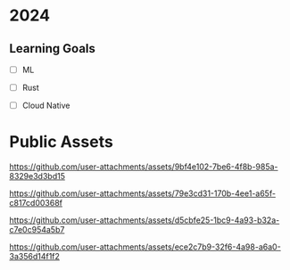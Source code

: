 # 2024

## Learning Goals
- [ ] ML
- [ ] Rust
- [ ] Cloud Native


# Public Assets

https://github.com/user-attachments/assets/9bf4e102-7be6-4f8b-985a-8329e3d3bd15



https://github.com/user-attachments/assets/79e3cd31-170b-4ee1-a65f-c817cd00368f



https://github.com/user-attachments/assets/d5cbfe25-1bc9-4a93-b32a-c7e0c954a5b7



https://github.com/user-attachments/assets/ece2c7b9-32f6-4a98-a6a0-3a356d14f1f2

